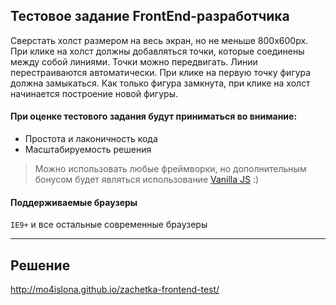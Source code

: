 ## Тестовое задание FrontEnd-разработчика

Сверстать холст размером на весь экран, но не меньше 800х600px. При клике на холст должны добавляться точки, которые соединены между собой линиями. Точки можно передвигать. Линии перестраиваются автоматически. При клике на первую точку фигура должна замыкаться. Как только фигура замкнута, при клике на холст начинается построение новой фигуры.

#### При оценке тестового задания будут приниматься во внимание:

- Простота и лаконичность кода
- Масштабируемость решения

> Можно использовать любые фреймворки, но дополнительным бонусом будет являться использование [Vanilla JS](http://vanilla-js.com/) :) 

#### Поддерживаемые браузеры
`IE9+` и все остальные современные браузеры

----------
Решение
----------
http://mo4islona.github.io/zachetka-frontend-test/